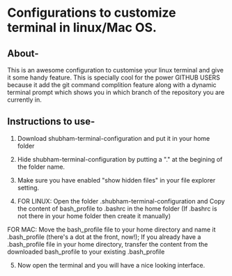 # Configurations to customize terminal in linux/Mac OS.

## About-

This is an awesome configuration to customise your linux terminal and give it some handy feature. This is specially cool for 
the power GITHUB USERS because it add the git command complition feature along with a dynamic terminal prompt which shows you 
in which branch of the repository you are currently in.

## Instructions to use-

1) Download shubham-terminal-configuration and put it in your home folder

2) Hide shubham-terminal-configuration by putting a "." at the begining of the folder name.

3) Make sure you have enabled "show hidden files" in your file explorer setting.
 
4) FOR LINUX:
Open the folder .shubham-terminal-configuration and Copy the content of bash_profile to .bashrc in the home 
folder (If 
.bashrc is not there in your home folder then create it manually)
 

FOR MAC:
Move the bash_profile file to your home directory and name it .bash_profile (there's a dot at the front, now!);
If you already have a .bash_profile file in your home directory, transfer the content from the downloaded bash_profile to 
your existing .bash_profile

5) Now open the terminal and you will have a nice looking interface.   
